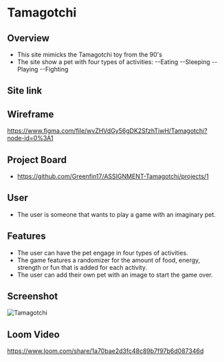 # Tamagotchi
## Overview
- This site mimicks the Tamagotchi toy from the 90's
- The site show a pet with four types of activities:
--Eating
--Sleeping
--Playing
--Fighting
  
## Site link

## Wireframe
https://www.figma.com/file/wvZHVdGy56gDK2SfzhTiwH/Tamagotchi?node-id=0%3A1

## Project Board
- https://github.com/Greenfin17/ASSIGNMENT-Tamagotchi/projects/1

## User
- The user is someone that wants to play a game with an imaginary pet.

## Features
- The user can have the pet engage in four types of activities.
- The game features a randomizer for the amount of food, energy, strength or fun that is added for each activity.
- The user can add their own pet with an image to start the game over.
  
## Screenshot
![Tamagotchi](https://user-images.githubusercontent.com/51683901/109449609-7e2de580-7a0e-11eb-8fe1-fbf994c287bf.PNG)


## Loom Video
https://www.loom.com/share/1a70bae2d3fc48c89b7f97b6d087346d
  
